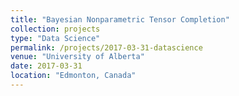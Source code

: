 ```yaml
---
title: "Bayesian Nonparametric Tensor Completion"
collection: projects
type: "Data Science"
permalink: /projects/2017-03-31-datascience
venue: "University of Alberta"
date: 2017-03-31
location: "Edmonton, Canada"
---
```



